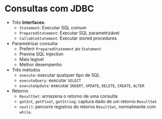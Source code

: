 # Consultas com JDBC
* Três **Interfaces**:
    + `Statement`: Executar SQL comum
    + `PreparedStatement`: Executar SQL parametrizável
    + `CallableStatement`: Executar stored procedures
* Parametrizar consulta:
    + Preferir `PreparedStatement` ao `Statement`
    + Previne SQL Injection
    + Mais legível
    + Melhor desempenho
* Três métodos
    + `execute`: executar qualquer tipo de SQL
    + `executeQuery`: executar `SELECT`
    + `executeUpdate`: executar `INSERT`, `UPDATE`, `DELETE`, `CREATE`, `ALTER`
* Retorno
    + `ResultSet`: armazena o retorno de uma consulta
    + `getInt`, `getFloat`, `getString`: captura dado de um retorno `ResultSet`
    + `next()`: percorre registros do retorno `ResultSet`, normalmente com `while`.

